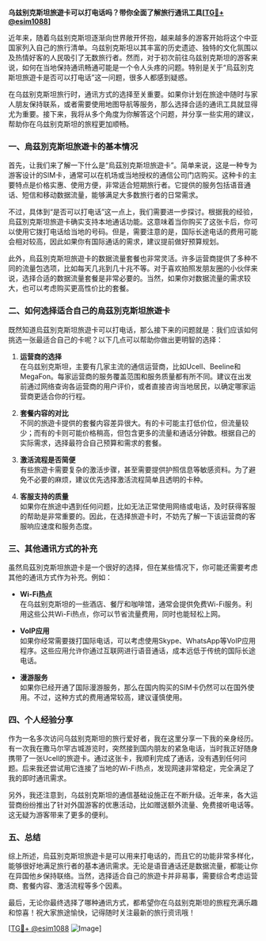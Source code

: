 **乌兹别克斯坦旅遊卡可以打电话吗？带你全面了解旅行通讯工具[[TG💪+ @esim1088](https://t.me/s/esim1088)]**

近年来，随着乌兹别克斯坦逐渐向世界敞开怀抱，越来越多的游客开始将这个中亚国家列入自己的旅行清单。乌兹别克斯坦以其丰富的历史遗迹、独特的文化氛围以及热情好客的人民吸引了无数旅行者。然而，对于初次前往乌兹别克斯坦的游客来说，如何在当地保持通讯畅通可能是一个令人头疼的问题。特别是关于“烏茲別克斯坦旅遊卡是否可以打电话”这一问题，很多人都感到疑惑。

在乌兹别克斯坦旅行时，通讯方式的选择至关重要。如果你计划在旅途中随时与家人朋友保持联系，或者需要使用地图导航等服务，那么选择合适的通讯工具就显得尤为重要。接下来，我将从多个角度为你解答这个问题，并分享一些实用的建议，帮助你在乌兹别克斯坦的旅程更加顺畅。

### 一、烏茲別克斯坦旅遊卡的基本情况

首先，让我们来了解一下什么是“烏茲別克斯坦旅遊卡”。简单来说，这是一种专为游客设计的SIM卡，通常可以在机场或当地授权的通信公司门店购买。这种卡的主要特点是价格实惠、使用方便，非常适合短期旅行者。它提供的服务包括语音通话、短信和移动数据流量，能够满足大多数旅行者的日常需求。

不过，具体到“是否可以打电话”这一点上，我们需要进一步探讨。根据我的经验，烏茲別克斯坦旅遊卡确实支持本地通话功能。这意味着当你购买了这张卡后，你可以使用它拨打电话给当地的号码。但是，需要注意的是，国际长途电话的费用可能会相对较高，因此如果你有国际通话的需求，建议提前做好预算规划。

此外，烏茲別克斯坦旅遊卡的数据流量套餐也非常灵活。许多运营商提供了多种不同的流量包选项，比如每天几兆到几十兆不等。对于喜欢拍照发朋友圈的小伙伴来说，选择合适的数据流量套餐是非常必要的。当然，如果你对数据流量的需求较大，也可以考虑购买更高性价比的套餐。

### 二、如何选择适合自己的烏茲別克斯坦旅遊卡

既然知道烏茲別克斯坦旅遊卡可以打电话，那么接下来的问题就是：我们应该如何挑选一张最适合自己的卡呢？以下几点可以帮助你做出更明智的选择：

1. **运营商的选择**  
   在乌兹别克斯坦，主要有几家主流的通信运营商，比如Ucell、Beeline和MegaFon。每家运营商的服务覆盖范围和服务质量都有所不同。建议在出发前通过网络查询各运营商的用户评价，或者直接咨询当地居民，以确定哪家运营商更适合你的行程。

2. **套餐内容的对比**  
   不同的旅遊卡提供的套餐内容差异很大。有的卡可能主打低价位，但流量较少；而有的卡则可能价格稍高，但包含更多的流量和通话分钟数。根据自己的实际需求，选择最符合自己预算和需求的套餐。

3. **激活流程是否简便**  
   有些旅遊卡需要复杂的激活步骤，甚至需要提供护照信息等敏感资料。为了避免不必要的麻烦，建议优先选择激活流程简单且透明的卡种。

4. **客服支持的质量**  
   如果你在旅途中遇到任何问题，比如无法正常使用网络或电话，及时获得客服的帮助是非常重要的。因此，在选择旅遊卡时，不妨先了解一下该运营商的客服响应速度和服务态度。

### 三、其他通讯方式的补充

虽然烏茲別克斯坦旅遊卡是一个很好的选择，但在某些情况下，你可能还需要考虑其他的通讯方式作为补充。例如：

- **Wi-Fi热点**  
  在乌兹别克斯坦的一些酒店、餐厅和咖啡馆，通常会提供免费Wi-Fi服务。利用这些公共Wi-Fi热点，你可以节省流量费用，同时也能轻松上网。

- **VoIP应用**  
  如果你经常需要拨打国际电话，可以考虑使用Skype、WhatsApp等VoIP应用程序。这些应用允许你通过互联网进行语音通话，成本远低于传统的国际长途电话。

- **漫游服务**  
  如果你已经开通了国际漫游服务，那么在国内购买的SIM卡仍然可以在国外使用。不过，这种方式的费用通常较高，建议谨慎使用。

### 四、个人经验分享

作为一名多次访问乌兹别克斯坦的旅行爱好者，我在这里分享一下我的亲身经历。有一次我在撒马尔罕古城游览时，突然接到国内朋友的紧急电话，当时我正好随身携带了一张Ucell的旅遊卡。通过这张卡，我顺利完成了通话，没有遇到任何问题。后来我还尝试用它连接了当地的Wi-Fi热点，发现网速非常稳定，完全满足了我的即时通讯需求。

另外，我还注意到，乌兹别克斯坦的通信基础设施正在不断升级。近年来，各大运营商纷纷推出了针对外国游客的优惠活动，比如赠送额外流量、免费接听电话等。这无疑为游客带来了更多的便利。

### 五、总结

综上所述，烏茲別克斯坦旅遊卡是可以用来打电话的，而且它的功能非常多样化，能够很好地满足旅行者的基本通讯需求。无论是语音通话还是数据流量，都能让你在异国他乡保持联络。当然，选择适合自己的旅遊卡并非易事，需要综合考虑运营商、套餐内容、激活流程等多个因素。

最后，无论你最终选择了哪种通讯方式，都希望你在乌兹别克斯坦的旅程充满乐趣和惊喜！祝大家旅途愉快，记得随时关注最新的旅行资讯哦！

[[TG💪+ @esim1088](https://t.me/s/esim1088) ![Image](https://i.postimg.cc/4NQfJmqS/Snipaste-2025-05-13-00-14-12.png)]